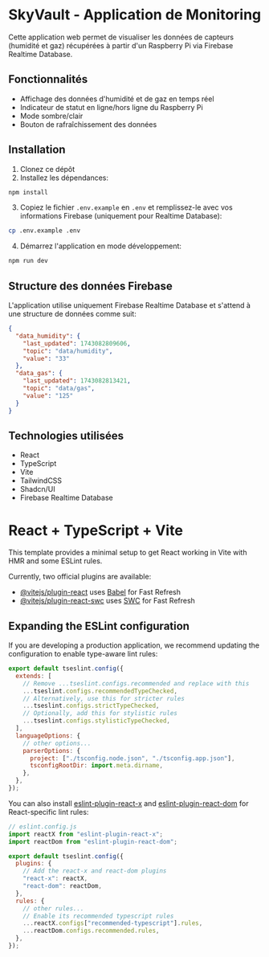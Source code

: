 # SkyVault - Application de Monitoring

Cette application web permet de visualiser les données de capteurs (humidité et gaz) récupérées à partir d'un Raspberry Pi via Firebase Realtime Database.

## Fonctionnalités

- Affichage des données d'humidité et de gaz en temps réel
- Indicateur de statut en ligne/hors ligne du Raspberry Pi
- Mode sombre/clair
- Bouton de rafraîchissement des données

## Installation

1. Clonez ce dépôt
2. Installez les dépendances:

```bash
npm install
```

3. Copiez le fichier `.env.example` en `.env` et remplissez-le avec vos informations Firebase (uniquement pour Realtime Database):

```bash
cp .env.example .env
```

4. Démarrez l'application en mode développement:

```bash
npm run dev
```

## Structure des données Firebase

L'application utilise uniquement Firebase Realtime Database et s'attend à une structure de données comme suit:

```json
{
  "data_humidity": {
    "last_updated": 1743082809606,
    "topic": "data/humidity",
    "value": "33"
  },
  "data_gas": {
    "last_updated": 1743082813421,
    "topic": "data/gas",
    "value": "125"
  }
}
```

## Technologies utilisées

- React
- TypeScript
- Vite
- TailwindCSS
- Shadcn/UI
- Firebase Realtime Database

# React + TypeScript + Vite

This template provides a minimal setup to get React working in Vite with HMR and some ESLint rules.

Currently, two official plugins are available:

- [@vitejs/plugin-react](https://github.com/vitejs/vite-plugin-react/blob/main/packages/plugin-react/README.md) uses [Babel](https://babeljs.io/) for Fast Refresh
- [@vitejs/plugin-react-swc](https://github.com/vitejs/vite-plugin-react-swc) uses [SWC](https://swc.rs/) for Fast Refresh

## Expanding the ESLint configuration

If you are developing a production application, we recommend updating the configuration to enable type-aware lint rules:

```js
export default tseslint.config({
  extends: [
    // Remove ...tseslint.configs.recommended and replace with this
    ...tseslint.configs.recommendedTypeChecked,
    // Alternatively, use this for stricter rules
    ...tseslint.configs.strictTypeChecked,
    // Optionally, add this for stylistic rules
    ...tseslint.configs.stylisticTypeChecked,
  ],
  languageOptions: {
    // other options...
    parserOptions: {
      project: ["./tsconfig.node.json", "./tsconfig.app.json"],
      tsconfigRootDir: import.meta.dirname,
    },
  },
});
```

You can also install [eslint-plugin-react-x](https://github.com/Rel1cx/eslint-react/tree/main/packages/plugins/eslint-plugin-react-x) and [eslint-plugin-react-dom](https://github.com/Rel1cx/eslint-react/tree/main/packages/plugins/eslint-plugin-react-dom) for React-specific lint rules:

```js
// eslint.config.js
import reactX from "eslint-plugin-react-x";
import reactDom from "eslint-plugin-react-dom";

export default tseslint.config({
  plugins: {
    // Add the react-x and react-dom plugins
    "react-x": reactX,
    "react-dom": reactDom,
  },
  rules: {
    // other rules...
    // Enable its recommended typescript rules
    ...reactX.configs["recommended-typescript"].rules,
    ...reactDom.configs.recommended.rules,
  },
});
```
